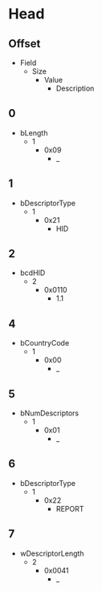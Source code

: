 # Head
## Offset
- Field
	- Size
		- Value
			- Description
## 0
- bLength
	- 1
		- 0x09
			- _
## 1
- bDescriptorType
	- 1
		- 0x21
			- HID
## 2
- bcdHID
	- 2
		- 0x0110
			- 1.1
## 4
- bCountryCode
	- 1
		- 0x00
			- _
## 5
- bNumDescriptors
	- 1
		- 0x01
			- _
## 6
- bDescriptorType
	- 1
		- 0x22
			- REPORT
## 7
- wDescriptorLength
	- 2
		- 0x0041
			- _
